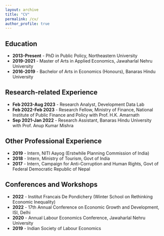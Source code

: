 ```yaml
---
layout: archive
title: "CV"
permalink: /cv/
author_profile: true
---
```


## Education

- **2013-Present** - PhD in Public Policy, Northeastern University
- **2019-2021** - Master of Arts in Applied Economics, Jawaharlal Nehru University
- **2016-2019** - Bachelor of Arts in Economics (Honours), Banaras Hindu University

## Research-related Experience

- **Feb 2023-Aug 2023** - Research Analyst, Development Data Lab
- **Feb 2022-Feb 2023** - Research Fellow, Ministry of Finance, National Institute of Public Finance and Policy with Prof. H.K. Amarnath
- **Sep 2021-Jan 2022** - Research Assistant, Banaras Hindu University with Prof. Anup Kumar Mishra

## Other Professional Experience

- **2019** - Intern, NITI Aayog (Erstwhile Planning Commission of India)
- **2018** - Intern, Ministry of Tourism, Govt of India
- **2017** - Intern, Campaign for Anti-Corruption and Human Rights, Govt of Federal Democratic Republic of Nepal

## Conferences and Workshops

- **2022** - Institut Francais De Pondichery (Winter School on Rethinking Economic Inequality)
- **2022** - 17th Annual Conference on Economic Growth and Development, ISI, Delhi
- **2020** - Annual Labour Economics Conference, Jawaharlal Nehru University
- **2019** - Indian Society of Labour Economics
